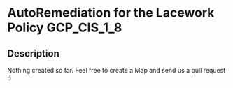 # AutoRemediation for the Lacework Policy GCP_CIS_1_8

## Description
Nothing created so far. Feel free to create a Map and send us a pull request :)
